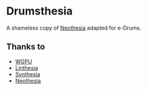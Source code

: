 # Drumsthesia
A shameless copy of [Neothesia](https://github.com/PolyMeilex/Neothesia) adapted for e-Drums.

## Thanks to 

- [WGPU](https://wgpu.rs/)
- [Linthesia](https://github.com/linthesia/linthesia)
- [Synthesia](https://github.com/johndpope/pianogame)
- [Neothesia](https://github.com/PolyMeilex/Neothesia)
